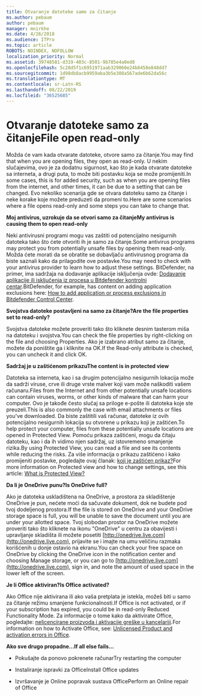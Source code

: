 ```yaml
---
title: Otvaranje datoteke samo za čitanje
ms.author: pebaum
author: pebaum
manager: mnirkhe
ms.date: 4/26/2018
ms.audience: ITPro
ms.topic: article
ROBOTS: NOINDEX, NOFOLLOW
localization_priority: Normal
ms.assetid: 39748581-d319-403c-8501-9b785e4a0ed8
ms.openlocfilehash: 5c28d5f1c6951971aab329060e24b8458e848dd7
ms.sourcegitcommit: 1d98db8acb9959aba3b5e308a567ade6b62da56c
ms.translationtype: MT
ms.contentlocale: sr-Latn-RS
ms.lasthandoff: 08/22/2019
ms.locfileid: "36525685"
---
```

# <a name="file-open-read-only"></a><span data-ttu-id="c8d20-102">Otvaranje datoteke samo za čitanje</span><span class="sxs-lookup"><span data-stu-id="c8d20-102">File open read-only</span></span>

<span data-ttu-id="c8d20-103">Možda će vam kada otvarate datoteke, otvore samo za čitanje.</span><span class="sxs-lookup"><span data-stu-id="c8d20-103">You may find that when you are opening files, they open as read-only.</span></span> <span data-ttu-id="c8d20-104">U nekim slučajevima, ovo je za dodatnu sigurnost, kao što je kada otvarate datoteke sa interneta, a drugi puta, to može biti postavku koja se može promijeniti.</span><span class="sxs-lookup"><span data-stu-id="c8d20-104">In some cases, this is for added security, such as when you are opening files from the internet, and other times, it can be due to a setting that can be changed.</span></span> <span data-ttu-id="c8d20-105">Evo nekoliko scenarija gde se otvara datoteku samo za čitanje i neke korake koje možete preduzeti da promeni to.</span><span class="sxs-lookup"><span data-stu-id="c8d20-105">Here are some scenarios where a file opens read-only and some steps you can take to change that.</span></span>
  
 <span data-ttu-id="c8d20-106">**Moj antivirus, uzrokuje da se otvori samo za čitanje**</span><span class="sxs-lookup"><span data-stu-id="c8d20-106">**My antivirus is causing them to open read-only**</span></span>
  
<span data-ttu-id="c8d20-107">Neki antivirusni programi mogu vas zaštiti od potencijalno nesigurnih datoteka tako što ćete otvoriti ih je samo za čitanje.</span><span class="sxs-lookup"><span data-stu-id="c8d20-107">Some antivirus programs may protect you from potentially unsafe files by opening them read-only.</span></span> <span data-ttu-id="c8d20-108">Možda ćete morati da se obratite se dobavljaču antivirusnog programa da biste saznali kako da prilagodite ove postavke.</span><span class="sxs-lookup"><span data-stu-id="c8d20-108">You may need to check with your antivirus provider to learn how to adjust these settings.</span></span> <span data-ttu-id="c8d20-109">BitDefender, na primer, ima sadržaja na dodavanje aplikacije isključenja ovde: [Dodavanje aplikacije ili isključenja iz procesa u Bitdefender kontrolni centar](https://www.bitdefender.com/support/how-to-add-application-or-process-exclusions-in-bitdefender-control-center-1119.mdl).</span><span class="sxs-lookup"><span data-stu-id="c8d20-109">BitDefender, for example, has content on adding application exclusions here: [How to add application or process exclusions in Bitdefender Control Center](https://www.bitdefender.com/support/how-to-add-application-or-process-exclusions-in-bitdefender-control-center-1119.mdl).</span></span>
  
 <span data-ttu-id="c8d20-110">**Svojstva datoteke postavljeni na samo za čitanje?**</span><span class="sxs-lookup"><span data-stu-id="c8d20-110">**Are the file properties set to read-only?**</span></span>
  
<span data-ttu-id="c8d20-111">Svojstva datoteke možete proveriti tako što kliknete desnim tasterom miša na datoteku i svojstva.</span><span class="sxs-lookup"><span data-stu-id="c8d20-111">You can check the file properties by right-clicking on the file and choosing Properties.</span></span> <span data-ttu-id="c8d20-112">Ako je izabrano atribut samo za čitanje, možete da poništite ga i kliknite na OK.</span><span class="sxs-lookup"><span data-stu-id="c8d20-112">If the Read-only attribute is checked, you can uncheck it and click OK.</span></span>
  
 <span data-ttu-id="c8d20-113">**Sadržaj je u zaštićenom prikazu**</span><span class="sxs-lookup"><span data-stu-id="c8d20-113">**The content is in protected view**</span></span>
  
<span data-ttu-id="c8d20-114">Datoteka sa interneta, kao i sa drugim potencijalno nesigurnih lokacija može da sadrži viruse, crve ili druge vrste malver koji vam može naškoditi vašem računaru.</span><span class="sxs-lookup"><span data-stu-id="c8d20-114">Files from the Internet and from other potentially unsafe locations can contain viruses, worms, or other kinds of malware that can harm your computer.</span></span> <span data-ttu-id="c8d20-115">Ovo je takođe često slučaj sa priloge e-pošte ili datoteka koje ste preuzeli.</span><span class="sxs-lookup"><span data-stu-id="c8d20-115">This is also commonly the case with email attachments or files you've downloaded.</span></span> <span data-ttu-id="c8d20-116">Da biste zaštitili vaš računar, datoteke iz ovih potencijalno nesigurnih lokacija su otvorene u prikazu koji je zaštićen.</span><span class="sxs-lookup"><span data-stu-id="c8d20-116">To help protect your computer, files from these potentially unsafe locations are opened in Protected View.</span></span> <span data-ttu-id="c8d20-117">Pomoću prikaza zaštićeni, mogu da čitaju datoteku, kao i da ih vidimo njen sadržaj, uz istovremeno smanjenje rizika.</span><span class="sxs-lookup"><span data-stu-id="c8d20-117">By using Protected View, you can read a file and see its contents while reducing the risks.</span></span> <span data-ttu-id="c8d20-118">Za više informacija o prikazu zaštićeno i kako promijeniti postavke, pogledajte ovaj članak: [koji je zaštićen prikaz?](https://support.office.com/article/d6f09ac7-e6b9-4495-8e43-2bbcdbcb6653)</span><span class="sxs-lookup"><span data-stu-id="c8d20-118">For more information on Protected view and how to change settings, see this article: [What is Protected View?](https://support.office.com/article/d6f09ac7-e6b9-4495-8e43-2bbcdbcb6653)</span></span>
  
 <span data-ttu-id="c8d20-119">**Da li je OneDrive punu?**</span><span class="sxs-lookup"><span data-stu-id="c8d20-119">**Is OneDrive full?**</span></span>
  
<span data-ttu-id="c8d20-120">Ako je datoteka uskladištena na OneDrive, a prostora za skladištenje OneDrive je pun, nećete moći da sačuvate dokument, dok ne budete pod tvoj dodeljenog prostora.</span><span class="sxs-lookup"><span data-stu-id="c8d20-120">If the file is stored on OneDrive and your OneDrive storage space is full, you will be unable to save the document until you are under your allotted space.</span></span> <span data-ttu-id="c8d20-121">Tvoj slobodan prostor na OneDrive možete proveriti tako što kliknete na ikonu "OneDrive" u centru za obavijesti i upravljanje skladišta ili možete posetiti [http://onedrive.live.com](http://onedrive.live.com), prijavite se i imajte na umu veličinu razmaka korišćenih u donje ostavio na ekranu.</span><span class="sxs-lookup"><span data-stu-id="c8d20-121">You can check your free space on OneDrive by clicking the OneDrive icon in the notification center and choosing Manage storage, or you can go to [http://onedrive.live.com](http://onedrive.live.com), sign in, and note the amount of used space in the lower left of the screen.</span></span>
  
 <span data-ttu-id="c8d20-122">**Je li Office aktiviran?**</span><span class="sxs-lookup"><span data-stu-id="c8d20-122">**Is Office activated?**</span></span>
  
<span data-ttu-id="c8d20-123">Ako Office nije aktivirana ili ako vaša pretplata je istekla, možeš biti u samo za čitanje režimu smanjene funkcionalnosti.</span><span class="sxs-lookup"><span data-stu-id="c8d20-123">If Office is not activated, or if your subscription has expired, you could be in read-only Reduced Functionality Mode.</span></span> <span data-ttu-id="c8d20-124">Za informacije o tome kako da aktivirate Office, pogledajte: [nelicencirane proizvoda i aktivacije greške u kancelariji](https://support.office.com/article/0d23d3c0-c19c-4b2f-9845-5344fedc4380).</span><span class="sxs-lookup"><span data-stu-id="c8d20-124">For information on how to Activate Office, see: [Unlicensed Product and activation errors in Office](https://support.office.com/article/0d23d3c0-c19c-4b2f-9845-5344fedc4380).</span></span>
  
 <span data-ttu-id="c8d20-125">**Ako sve drugo propadne...**</span><span class="sxs-lookup"><span data-stu-id="c8d20-125">**If all else fails...**</span></span>
  
- <span data-ttu-id="c8d20-126">Pokušajte da ponovo pokrenete računar</span><span class="sxs-lookup"><span data-stu-id="c8d20-126">Try restarting the computer</span></span>
    
- <span data-ttu-id="c8d20-127">Instaliranje ispravki za Office</span><span class="sxs-lookup"><span data-stu-id="c8d20-127">Install Office updates</span></span>
    
- <span data-ttu-id="c8d20-128">Izvršavanje je Online popravak sustava Office</span><span class="sxs-lookup"><span data-stu-id="c8d20-128">Perform an Online repair of Office</span></span>
    

